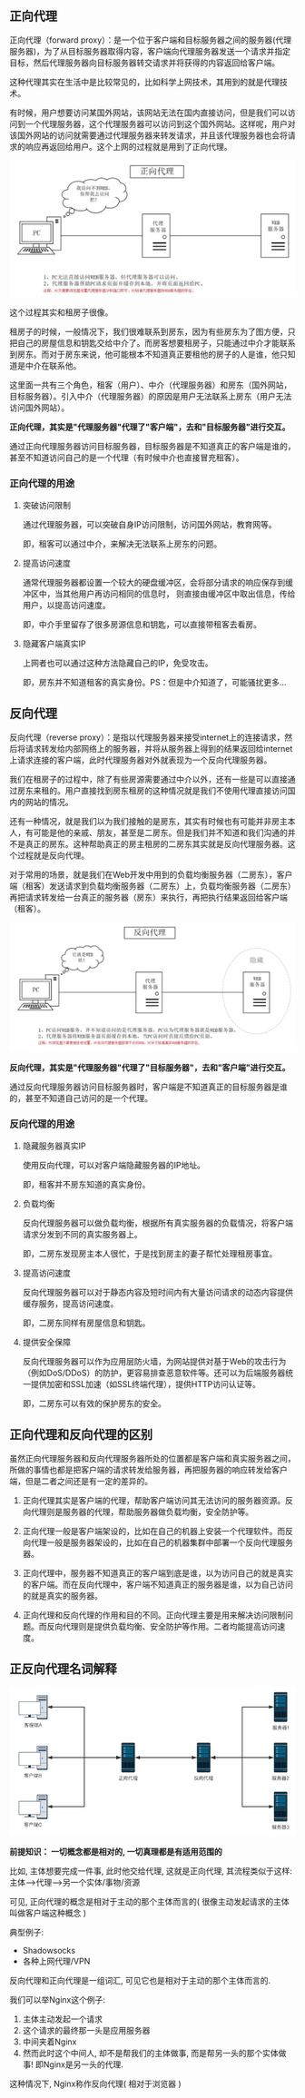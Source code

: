 ## 正向代理

正向代理（forward proxy）：是一个位于客户端和目标服务器之间的服务器(代理服务器)，为了从目标服务器取得内容，客户端向代理服务器发送一个请求并指定目标，然后代理服务器向目标服务器转交请求并将获得的内容返回给客户端。

这种代理其实在生活中是比较常见的，比如科学上网技术，其用到的就是代理技术。

有时候，用户想要访问某国外网站，该网站无法在国内直接访问，但是我们可以访问到一个代理服务器，这个代理服务器可以访问到这个国外网站。这样呢，用户对该国外网站的访问就需要通过代理服务器来转发请求，并且该代理服务器也会将请求的响应再返回给用户。这个上网的过程就是用到了正向代理。

![20191116165211ob9c](../../pics/20191116165211ob9c.png)

这个过程其实和租房子很像。

租房子的时候，一般情况下，我们很难联系到房东，因为有些房东为了图方便，只把自己的房屋信息和钥匙交给中介了。而房客想要租房子，只能通过中介才能联系到房东。而对于房东来说，他可能根本不知道真正要租他的房子的人是谁，他只知道是中介在联系他。

这里面一共有三个角色，租客（用户）、中介（代理服务器）和房东（国外网站，目标服务器）。引入中介（代理服务器）的原因是用户无法联系上房东（用户无法访问国外网站）。

**正向代理，其实是"代理服务器"代理了"客户端"，去和"目标服务器"进行交互。**

通过正向代理服务器访问目标服务器，目标服务器是不知道真正的客户端是谁的，甚至不知道访问自己的是一个代理（有时候中介也直接冒充租客）。

### 正向代理的用途

1. 突破访问限制 

    通过代理服务器，可以突破自身IP访问限制，访问国外网站，教育网等。

    即，租客可以通过中介，来解决无法联系上房东的问题。

2. 提高访问速度

    通常代理服务器都设置一个较大的硬盘缓冲区，会将部分请求的响应保存到缓冲区中，当其他用户再访问相同的信息时， 则直接由缓冲区中取出信息，传给用户，以提高访问速度。

    即，中介手里留存了很多房源信息和钥匙，可以直接带租客去看房。

3. 隐藏客户端真实IP

    上网者也可以通过这种方法隐藏自己的IP，免受攻击。

    即，房东并不知道租客的真实身份。PS：但是中介知道了，可能骚扰更多…

## 反向代理

反向代理（reverse proxy）：是指以代理服务器来接受internet上的连接请求，然后将请求转发给内部网络上的服务器，并将从服务器上得到的结果返回给internet上请求连接的客户端，此时代理服务器对外就表现为一个反向代理服务器。

我们在租房子的过程中，除了有些房源需要通过中介以外，还有一些是可以直接通过房东来租的。用户直接找到房东租房的这种情况就是我们不使用代理直接访问国内的网站的情况。

还有一种情况，就是我们以为我们接触的是房东，其实有时候也有可能并非房主本人，有可能是他的亲戚、朋友，甚至是二房东。但是我们并不知道和我们沟通的并不是真正的房东。这种帮助真正的房主租房的二房东其实就是反向代理服务器。这个过程就是反向代理。

对于常用的场景，就是我们在Web开发中用到的负载均衡服务器（二房东），客户端（租客）发送请求到负载均衡服务器（二房东）上，负载均衡服务器（二房东）再把请求转发给一台真正的服务器（房东）来执行，再把执行结果返回给客户端（租客）。

![20191116165517dzwh](../../pics/20191116165517dzwh.png)

**反向代理，其实是"代理服务器"代理了"目标服务器"，去和"客户端"进行交互。**

通过反向代理服务器访问目标服务器时，客户端是不知道真正的目标服务器是谁的，甚至不知道自己访问的是一个代理。

### 反向代理的用途

1. 隐藏服务器真实IP

    使用反向代理，可以对客户端隐藏服务器的IP地址。

    即，租客并不房东知道的真实身份。

2. 负载均衡

    反向代理服务器可以做负载均衡，根据所有真实服务器的负载情况，将客户端请求分发到不同的真实服务器上。

    即，二房东发现房主本人很忙，于是找到房主的妻子帮忙处理租房事宜。

3. 提高访问速度

    反向代理服务器可以对于静态内容及短时间内有大量访问请求的动态内容提供缓存服务，提高访问速度。

    即，二房东同样有房屋信息和钥匙。

4. 提供安全保障

    反向代理服务器可以作为应用层防火墙，为网站提供对基于Web的攻击行为（例如DoS/DDoS）的防护，更容易排查恶意软件等。还可以为后端服务器统一提供加密和SSL加速（如SSL终端代理），提供HTTP访问认证等。

    即，二房东可以有效的保护房东的安全。

## 正向代理和反向代理的区别

虽然正向代理服务器和反向代理服务器所处的位置都是客户端和真实服务器之间，所做的事情也都是把客户端的请求转发给服务器，再把服务器的响应转发给客户端，但是二者之间还是有一定的差异的。

1. 正向代理其实是客户端的代理，帮助客户端访问其无法访问的服务器资源。反向代理则是服务器的代理，帮助服务器做负载均衡，安全防护等。

2. 正向代理一般是客户端架设的，比如在自己的机器上安装一个代理软件。而反向代理一般是服务器架设的，比如在自己的机器集群中部署一个反向代理服务器。

3. 正向代理中，服务器不知道真正的客户端到底是谁，以为访问自己的就是真实的客户端。而在反向代理中，客户端不知道真正的服务器是谁，以为自己访问的就是真实的服务器。

4. 正向代理和反向代理的作用和目的不同。正向代理主要是用来解决访问限制问题。而反向代理则是提供负载均衡、安全防护等作用。二者均能提高访问速度。

## 正反向代理名词解释

![202004061450388wrs](../../pics/202004061450388wrs.png)

**前提知识： 一切概念都是相对的, 一切真理都是有适用范围的**

比如, 主体想要完成一件事, 此时他交给代理, 这就是正向代理, 其流程类似于这样: 主体-->代理-->另一个实体/事物/资源

可见, 正向代理的概念是相对于主动的那个主体而言的( 很像主动发起请求的主体叫做客户端这种概念 )

典型例子:

- Shadowsocks
- 各种上网代理/VPN


反向代理和正向代理是一组词汇, 可见它也是相对于主动的那个主体而言的.

我们可以举Nginx这个例子:

1. 主体主动发起一个请求
2. 这个请求的最终那一头是应用服务器
3. 中间夹着Nginx
4. 然而此时这个中间人, 却不是帮我们的主体做事, 而是帮另一头的那个实体做事! 即Nginx是另一头的代理.

这种情况下, Nginx称作反向代理( 相对于浏览器 )
